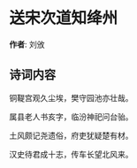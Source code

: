 # 送宋次道知绛州

**作者**: 刘攽

## 诗词内容

铜鞮宫观久尘埃，樊守园池亦壮哉。

属县老人书亥字，临汾神祀问台骀。

土风颇记尧遗俗，府吏犹疑楚有材。

汉史待君成十志，传车长望北风来。

